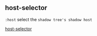 
## host-selector

`:host` select the `shadow tree's shadow host`

[host-selector](https://drafts.csswg.org/css-scoping/#host-selector)
